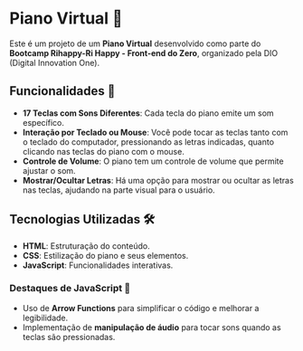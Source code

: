 # Piano Virtual 🎹

Este é um projeto de um **Piano Virtual** desenvolvido como parte do **Bootcamp Rihappy-Ri Happy - Front-end do Zero**, organizado pela DIO (Digital Innovation One).

## Funcionalidades 🎼

- **17 Teclas com Sons Diferentes**: Cada tecla do piano emite um som específico.
- **Interação por Teclado ou Mouse**: Você pode tocar as teclas tanto com o teclado do computador, pressionando as letras indicadas, quanto clicando nas teclas do piano com o mouse.
- **Controle de Volume**: O piano tem um controle de volume que permite ajustar o som.
- **Mostrar/Ocultar Letras**: Há uma opção para mostrar ou ocultar as letras nas teclas, ajudando na parte visual para o usuário.

## Tecnologias Utilizadas 🛠️

- **HTML**: Estruturação do conteúdo.
- **CSS**: Estilização do piano e seus elementos.
- **JavaScript**: Funcionalidades interativas.

### Destaques de JavaScript 🏹

- Uso de **Arrow Functions** para simplificar o código e melhorar a legibilidade.
- Implementação de **manipulação de áudio** para tocar sons quando as teclas são pressionadas.
  
